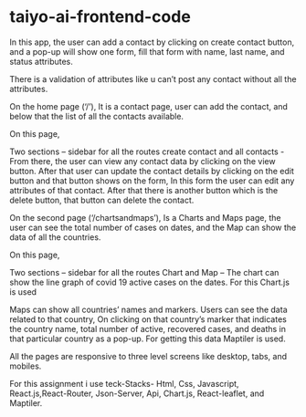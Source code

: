 # taiyo-ai-frontend-code
In this app, the user can add a contact by clicking on create contact button, and a pop-up will show one form, fill that form with name, last name, and status attributes.

There is a validation of attributes like u can’t post any contact without all the attributes.

On the home page (‘/’), It is a contact page, user can add the contact, and below that the list of all the contacts available.

On this page,

Two sections –
sidebar for all the routes
create contact and all contacts -
From there, the user can view any contact data by clicking on the view button. After that user can update the contact details by clicking on the edit button and that button shows on the form, In this form the user can edit any attributes of that contact. After that there is another button which is the delete button, that button can delete the contact.

On the second page (‘/chartsandmaps’), Is a Charts and Maps page, the user can see the total number of cases on dates, and the Map can show the data of all the countries.


On this page,

Two sections –
sidebar for all the routes
Chart and Map –
The chart can show the line graph of covid 19 active cases on the dates. For this Chart.js is used

Maps can show all countries’ names and markers. Users can see the data related to that country, On clicking on that country’s marker that indicates the country name, total number of active, recovered cases, and deaths in that particular country as a pop-up. For getting this data Maptiler is used.

All the pages are responsive to three level screens like desktop, tabs, and mobiles.

For this assignment i use teck-Stacks-
Html, Css, Javascript, React.js,React-Router, Json-Server, Api, Chart.js, React-leaflet, and Maptiler.
